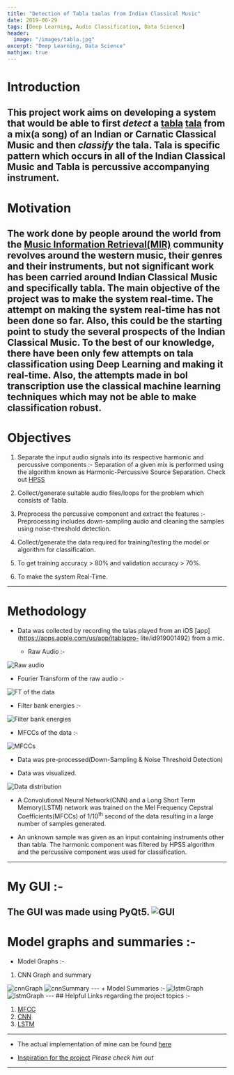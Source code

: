 ```yaml
---
title: "Detection of Tabla taalas from Indian Classical Music"
date: 2019-06-29
tags: [Deep Learning, Audio Classification, Data Science]
header:
  image: "/images/tabla.jpg"
excerpt: "Deep Learning, Data Science"
mathjax: true
---
```

# Introduction

This project work aims on developing a system that would be able to first *detect* a [tabla](https://en.wikipedia.org/wiki/Tabla) [tala](https://en.wikipedia.org/wiki/Tala_(music)) from a mix(a song) of an Indian or Carnatic Classical Music and then *classify* the tala. Tala is specific pattern which occurs in all of the Indian Classical Music and Tabla is percussive accompanying instrument.
---
# Motivation

The work done by people around the world from the [Music Information Retrieval(MIR)](https://en.wikipedia.org/wiki/Music_information_retrieval) community revolves around the western music, their genres and their instruments, but not significant work has been carried around Indian Classical Music and specifically tabla. The main objective of the project was to make the system real-time. The attempt on making the system real-time has not been done so far. Also, this could be the starting point to study the several prospects of the Indian Classical Music. To the best of our knowledge, there have been only few attempts on tala classification using Deep Learning and making it real-time. Also, the attempts made in bol transcription use the classical machine learning techniques which may not be able to make classification robust.
---
# Objectives

1. Separate the input audio signals into its respective harmonic and percussive components :-
   Separation of a given mix is performed using the algorithm known as Harmonic-Percussive Source Separation.
   Check out [HPSS](https://librosa.github.io/librosa/auto_examples/plot_hprss.html)

2. Collect/generate suitable audio files/loops for the problem which consists of Tabla.

3. Preprocess the percussive component and extract the features :-
   Preprocessing includes down-sampling audio and cleaning the samples using noise-threshold detection.

4. Collect/generate the data required for training/testing the model or algorithm for classification.

5. To get training accuracy > 80% and validation accuracy > 70%.

6. To make the system Real-Time.
---
# Methodology

* Data was collected by recording the talas played from an iOS [app](https://apps.apple.com/us/app/itablapro-  lite/id919001492) from a mic.

  * Raw Audio :-
<img src="{{ site.url }}{{ site.baseurl }}/images/Tabla project/timedata.png" alt="Raw audio">

  * Fourier Transform of the raw audio :-
<img src="{{ site.url }}{{ site.baseurl }}/images/Tabla project/data_ft.png" alt="FT of the data">

  * Filter bank energies :-
<img src="{{ site.url }}{{ site.baseurl }}/images/Tabla project/filterbankenergies.png" alt="Filter bank energies">

  * MFCCs of the data :-
<img src="{{ site.url }}{{ site.baseurl }}/images/Tabla project/data_mfccs.png" alt="MFCCs">

* Data was pre-processed(Down-Sampling & Noise Threshold Detection)

* Data was visualized.
<img src="{{ site.url }}{{ site.baseurl }}/images/Tabla project/distribution.png" alt="Data distribution">


* A Convolutional Neural Network(CNN) and a Long Short Term Memory(LSTM) network was trained on the
  Mel Frequency Cepstral Coefficients(MFCCs) of 1/10<sup>th</sup> second of the data resulting in a large number of samples generated.

* An unknown sample was given as an input containing instruments other than tabla. The harmonic component     was filtered by HPSS algorithm and the percussive component was used for classification.
---
# My GUI :-

The GUI was made using PyQt5.
<img src="{{ site.url }}{{ site.baseurl }}/images/Tabla project/GUI.png" alt="GUI">
---
# Model graphs and summaries :-

+ Model Graphs :-
1. CNN Graph and summary
<img src="{{ site.url }}{{ site.baseurl }}/images/Tabla project/convmodel.png" alt="cnnGraph">
<img src="{{ site.url }}{{ site.baseurl }}/images/Tabla project/conv_summ.png" alt="cnnSummary">
---
+ Model Summaries :-
<img src="{{ site.url }}{{ site.baseurl }}/images/Tabla project/recmodel.png" alt="lstmGraph">
<img src="{{ site.url }}{{ site.baseurl }}/images/Tabla project/recmodel.png" alt="lstmGraph">
---
## Helpful Links regarding the project topics :-

1. [MFCC](https://haythamfayek.com/2016/04/21/speech-processing-for-machine-learning.html)
2. [CNN](http://yann.lecun.com/exdb/publis/pdf/lecun-bengio-95a.pdf)
3. [LSTM](https://www.analyticsvidhya.com/blog/2017/12/fundamentals-of-deep-learning-introduction-to-lstm/)
---

* The actual implementation of mine can be found [here](https://github.com/pranav6670/Detection-Classification-of-Tabla-taals)

* [Inspiration for the project](https://www.youtube.com/watch?v=Z7YM-HAz-IY&list=PLhA3b2k8R3t2Ng1WW_7MiXeh1pfQJQi_P)
*Please check him out*

---
